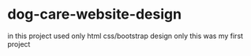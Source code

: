 # dog-care-website-design
in this project used only html css/bootstrap design only this was my first project
